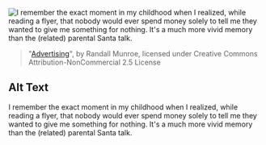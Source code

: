 ![I remember the exact moment in my childhood when I realized, while reading a flyer, that nobody would ever spend money solely to tell me they wanted to give me something for nothing. It's a much more vivid memory than the (related) parental Santa talk.](https://imgs.xkcd.com/comics/mathematically_annoying.png)
> "[Advertising](https://xkcd.com/870/)", by Randall Munroe, licensed under Creative Commons Attribution-NonCommercial 2.5 License

## Alt Text
I remember the exact moment in my childhood when I realized, while reading a flyer, that nobody would ever spend money solely to tell me they wanted to give me something for nothing. It's a much more vivid memory than the (related) parental Santa talk.

